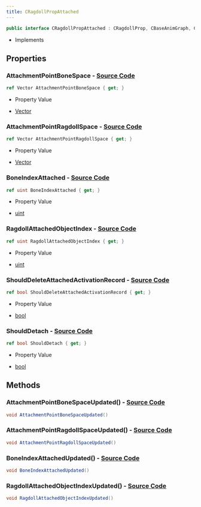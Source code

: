 ```yaml
---
title: CRagdollPropAttached
---
```


```csharp
public interface CRagdollPropAttached : CRagdollProp, CBaseAnimGraph, CBaseModelEntity, CBaseEntity, CEntityInstance, ISchemaClass<CEntityInstance>, ISchemaClass<CBaseEntity>, ISchemaClass<CBaseModelEntity>, ISchemaClass<CBaseAnimGraph>, ISchemaClass<CRagdollProp>, ISchemaClass<CRagdollPropAttached>, ISchemaField, ISchemaClass, INativeHandle
```

- Implements

## Properties

### **AttachmentPointBoneSpace** - [Source Code](https://github.com/swiftly-solution/swiftlys2/blob/main/managed/src/SwiftlyS2.Generated/Schemas/Interfaces/CRagdollPropAttached.cs#L20)

```csharp
ref Vector AttachmentPointBoneSpace { get; }
```

- Property Value

- [Vector](/docs/api/shared/natives/vector)

### **AttachmentPointRagdollSpace** - [Source Code](https://github.com/swiftly-solution/swiftlys2/blob/main/managed/src/SwiftlyS2.Generated/Schemas/Interfaces/CRagdollPropAttached.cs#L22)

```csharp
ref Vector AttachmentPointRagdollSpace { get; }
```

- Property Value

- [Vector](/docs/api/shared/natives/vector)

### **BoneIndexAttached** - [Source Code](https://github.com/swiftly-solution/swiftlys2/blob/main/managed/src/SwiftlyS2.Generated/Schemas/Interfaces/CRagdollPropAttached.cs#L16)

```csharp
ref uint BoneIndexAttached { get; }
```

- Property Value

- [uint](https://learn.microsoft.com/dotnet/api/system.uint32)

### **RagdollAttachedObjectIndex** - [Source Code](https://github.com/swiftly-solution/swiftlys2/blob/main/managed/src/SwiftlyS2.Generated/Schemas/Interfaces/CRagdollPropAttached.cs#L18)

```csharp
ref uint RagdollAttachedObjectIndex { get; }
```

- Property Value

- [uint](https://learn.microsoft.com/dotnet/api/system.uint32)

### **ShouldDeleteAttachedActivationRecord** - [Source Code](https://github.com/swiftly-solution/swiftlys2/blob/main/managed/src/SwiftlyS2.Generated/Schemas/Interfaces/CRagdollPropAttached.cs#L26)

```csharp
ref bool ShouldDeleteAttachedActivationRecord { get; }
```

- Property Value

- [bool](https://learn.microsoft.com/dotnet/api/system.boolean)

### **ShouldDetach** - [Source Code](https://github.com/swiftly-solution/swiftlys2/blob/main/managed/src/SwiftlyS2.Generated/Schemas/Interfaces/CRagdollPropAttached.cs#L24)

```csharp
ref bool ShouldDetach { get; }
```

- Property Value

- [bool](https://learn.microsoft.com/dotnet/api/system.boolean)

## Methods

### **AttachmentPointBoneSpaceUpdated()** - [Source Code](https://github.com/swiftly-solution/swiftlys2/blob/main/managed/src/SwiftlyS2.Generated/Schemas/Interfaces/CRagdollPropAttached.cs#L30)

```csharp
void AttachmentPointBoneSpaceUpdated()
```

### **AttachmentPointRagdollSpaceUpdated()** - [Source Code](https://github.com/swiftly-solution/swiftlys2/blob/main/managed/src/SwiftlyS2.Generated/Schemas/Interfaces/CRagdollPropAttached.cs#L31)

```csharp
void AttachmentPointRagdollSpaceUpdated()
```

### **BoneIndexAttachedUpdated()** - [Source Code](https://github.com/swiftly-solution/swiftlys2/blob/main/managed/src/SwiftlyS2.Generated/Schemas/Interfaces/CRagdollPropAttached.cs#L28)

```csharp
void BoneIndexAttachedUpdated()
```

### **RagdollAttachedObjectIndexUpdated()** - [Source Code](https://github.com/swiftly-solution/swiftlys2/blob/main/managed/src/SwiftlyS2.Generated/Schemas/Interfaces/CRagdollPropAttached.cs#L29)

```csharp
void RagdollAttachedObjectIndexUpdated()
```

